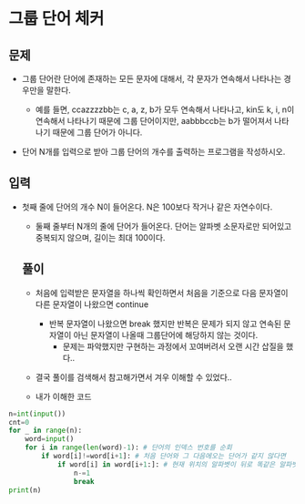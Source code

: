# 그룹 단어 체커

## 문제
- 그룹 단어란 단어에 존재하는 모든 문자에 대해서, 각 문자가 연속해서 나타나는 경우만을 말한다. 
  - 예를 들면, ccazzzzbb는 c, a, z, b가 모두 연속해서 나타나고, kin도 k, i, n이 연속해서 나타나기 때문에 그룹 단어이지만, aabbbccb는 b가 떨어져서 나타나기 때문에 그룹 단어가 아니다.

 - 단어 N개를 입력으로 받아 그룹 단어의 개수를 출력하는 프로그램을 작성하시오.
 
 ## 입력
 - 첫째 줄에 단어의 개수 N이 들어온다. N은 100보다 작거나 같은 자연수이다. 
   - 둘째 줄부터 N개의 줄에 단어가 들어온다. 단어는 알파벳 소문자로만 되어있고 중복되지 않으며, 길이는 최대 100이다.
   
   ## 풀이
   - 처음에 입력받은 문자열을 하나씩 확인하면서 처음을 기준으로 다음 문자열이 다른 문자열이 나왔으면 continue
     - 반복 문자열이 나왔으면 break 했지만 반복은 문제가 되지 않고 연속된 문자열이 아닌 문자열이 나올때 그룹단어에 해당하지 않는 것이다.
       - 문제는 파악했지만 구현하는 과정에서 꼬여버려서 오랜 시간 삽질을 했다..
       
   - 결국 풀이를 검색해서 참고해가면서 겨우 이해할 수 있었다..
   
   - 내가 이해한 코드
   
``` Python
n=int(input())
cnt=0
for _ in range(n):
    word=input()
    for i in range(len(word)-1): # 단어의 인덱스 번호를 순회
        if word[i]!=word[i+1]: # 처음 단어와 그 다음에오는 단어가 같지 않다면
            if word[i] in word[i+1:]: # 현재 위치의 알파벳이 뒤로 똑같은 알파벳이 있으면 총 단어의 개수에서 -1을 해준다.
                n-=1
                break
print(n)
```
